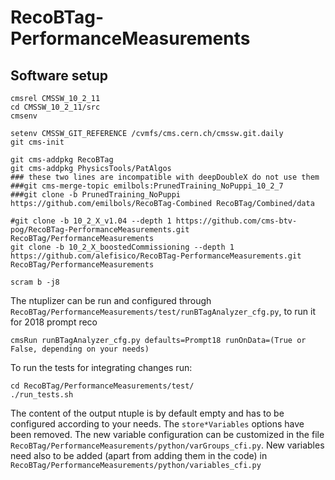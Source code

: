 # RecoBTag-PerformanceMeasurements

## Software setup

```
cmsrel CMSSW_10_2_11
cd CMSSW_10_2_11/src
cmsenv

setenv CMSSW_GIT_REFERENCE /cvmfs/cms.cern.ch/cmssw.git.daily
git cms-init

git cms-addpkg RecoBTag
git cms-addpkg PhysicsTools/PatAlgos
### these two lines are incompatible with deepDoubleX do not use them
###git cms-merge-topic emilbols:PrunedTraining_NoPuppi_10_2_7
###git clone -b PrunedTraining_NoPuppi https://github.com/emilbols/RecoBTag-Combined RecoBTag/Combined/data

#git clone -b 10_2_X_v1.04 --depth 1 https://github.com/cms-btv-pog/RecoBTag-PerformanceMeasurements.git RecoBTag/PerformanceMeasurements
git clone -b 10_2_X_boostedCommissioning --depth 1 https://github.com/alefisico/RecoBTag-PerformanceMeasurements.git RecoBTag/PerformanceMeasurements

scram b -j8

```

The ntuplizer can be run and configured through ```RecoBTag/PerformanceMeasurements/test/runBTagAnalyzer_cfg.py```, to run it for 2018 prompt reco

```
cmsRun runBTagAnalyzer_cfg.py defaults=Prompt18 runOnData=(True or False, depending on your needs)
```

To run the tests for integrating changes run:

```
cd RecoBTag/PerformanceMeasurements/test/
./run_tests.sh
```
The content of the output ntuple is by default empty and has to be configured according to your needs. The ```store*Variables``` options have been removed.
The new variable configuration can be customized in the file ```RecoBTag/PerformanceMeasurements/python/varGroups_cfi.py```.
New variables need also to be added (apart from adding them in the code) in ```RecoBTag/PerformanceMeasurements/python/variables_cfi.py```
